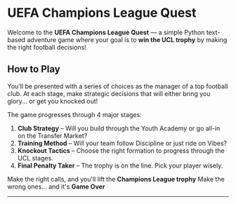 # UEFA Champions League Quest

Welcome to the **UEFA Champions League Quest** — a simple Python text-based adventure game where your goal is to **win the UCL trophy** by making the right football decisions!

## How to Play

You'll be presented with a series of choices as the manager of a top football club. At each stage, make strategic decisions that will either bring you glory... or get you knocked out!

The game progresses through 4 major stages:

1. **Club Strategy** – Will you build through the Youth Academy or go all-in on the Transfer Market?
2. **Training Method** – Will your team follow Discipline or just ride on Vibes?
3. **Knockout Tactics** – Choose the right formation to progress through the UCL stages.
4. **Final Penalty Taker** – The trophy is on the line. Pick your player wisely.

Make the right calls, and you'll lift the **Champions League trophy** 
Make the wrong ones... and it's **Game Over** 

---
